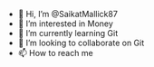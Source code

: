 - 👋 Hi, I’m @SaikatMallick87
- 👀 I’m interested in Money
- 🌱 I’m currently learning Git
- 💞️ I’m looking to collaborate on Git
- 📫 How to reach me 

<!---
SaikatMallick87/SaikatMallick87 is a ✨ special ✨ repository because its `README.md` (this file) appears on your GitHub profile.
You can click the Preview link to take a look at your changes.
--->
